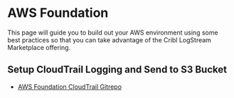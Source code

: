 # AWS Foundation
This page will guide you to build out your AWS environment using some best practices so that you can take advantage of the Cribl LogStream Marketplace offering.  

## Setup CloudTrail Logging and Send to S3 Bucket
- [AWS Foundation CloudTrail Gitrepo](https://github.com/amiracle/aws-foundation-cloudtrail)